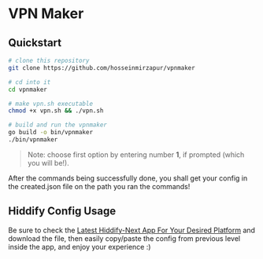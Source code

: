 # VPN Maker

## Quickstart

```bash
# clone this repository
git clone https://github.com/hosseinmirzapur/vpnmaker

# cd into it
cd vpnmaker

# make vpn.sh executable
chmod +x vpn.sh && ./vpn.sh

# build and run the vpnmaker
go build -o bin/vpnmaker
./bin/vpnmaker
```

> Note: choose first option by entering number **1**, if prompted (which you will be!).

After the commands being successfully done, you shall get your config in the created.json file on the path you ran the commands!

## Hiddify Config Usage

Be sure to check the [Latest Hiddify-Next App For Your Desired Platform](https://github.com/hiddify/hiddify-next/releases) and download the file, then easily copy/paste the config from previous level inside the app, and enjoy your experience :)